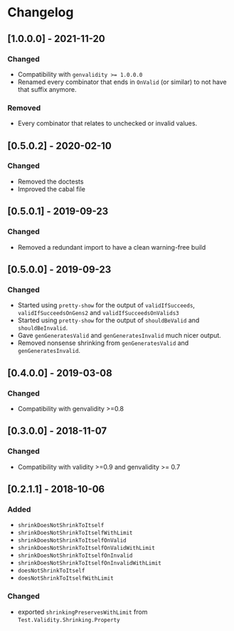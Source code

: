 # Changelog

## [1.0.0.0] - 2021-11-20

### Changed

* Compatibility with `genvalidity >= 1.0.0.0`
* Renamed every combinator that ends in `OnValid` (or similar) to not have that suffix anymore.

### Removed

* Every combinator that relates to unchecked or invalid values.

## [0.5.0.2] - 2020-02-10

### Changed

* Removed the doctests
* Improved the cabal file

## [0.5.0.1] - 2019-09-23

### Changed

* Removed a redundant import to have a clean warning-free build

## [0.5.0.0] - 2019-09-23

### Changed

* Started using `pretty-show` for the output of `validIfSucceeds`, `validIfSucceedsOnGens2` and `validIfSucceedsOnValids3`
* Started using `pretty-show` for the output of `shouldBeValid` and `shouldBeInvalid`.
* Gave `genGeneratesValid` and `genGeneratesInvalid` much nicer output.
* Removed nonsense shrinking from `genGeneratesValid` and `genGeneratesInvalid`.

## [0.4.0.0] - 2019-03-08

### Changed

* Compatibility with genvalidity >=0.8

## [0.3.0.0] - 2018-11-07

### Changed

* Compatibility with validity >=0.9 and genvalidity >= 0.7

## [0.2.1.1] - 2018-10-06

### Added
* `shrinkDoesNotShrinkToItself`
* `shrinkDoesNotShrinkToItselfWithLimit`
* `shrinkDoesNotShrinkToItselfOnValid`
* `shrinkDoesNotShrinkToItselfOnValidWithLimit`
* `shrinkDoesNotShrinkToItselfOnInvalid`
* `shrinkDoesNotShrinkToItselfOnInvalidWithLimit`
* `doesNotShrinkToItself`
* `doesNotShrinkToItselfWithLimit`

### Changed

* exported `shrinkingPreservesWithLimit` from `Test.Validity.Shrinking.Property`
